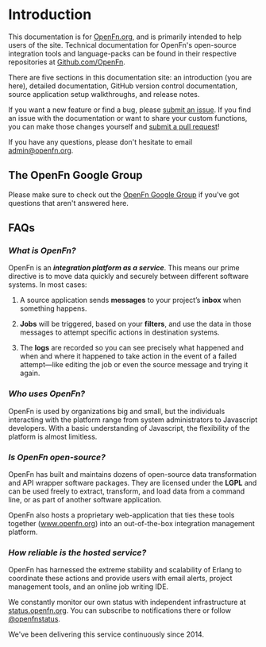 # Introduction

This documentation is for [OpenFn.org](https://www.openfn.org), and is primarily
intended to help users of the site. Technical documentation for OpenFn's
open-source integration tools and language-packs can be found in their
respective repositories at [Github.com/OpenFn](https://github.com/openfn).

There are five sections in this documentation site: an introduction (you are
here), detailed documentation, GitHub version control documentation, source
application setup walkthroughs, and release notes.

If you want a new feature or find a bug, please [submit an
issue](https://github.com/openfn/docs/issues). If you find an issue with the
documentation or want to share your custom functions, you can make those changes
yourself and [submit a pull request](https://github.com/OpenFn/docs/compare)!

If you have any questions, please don't hesitate to email
[admin@openfn.org](mailto:admin@openfn.org).

## The OpenFn Google Group

Please make sure to check out the [OpenFn Google
Group](https://groups.google.com/forum/#!forum/openfn) if you've got questions
that aren't answered here.

## FAQs

### ***What is OpenFn?***

OpenFn is an ***integration platform as a service***. This means our prime
directive is to move data quickly and securely between different software
systems. In most cases:

1. A source application sends **messages** to your project’s **inbox** when
something happens.

2. **Jobs** will be triggered, based on your **filters**, and use the data in
those messages to attempt specific actions in destination systems.

3. The **logs** are recorded so you can see precisely what happened and when and
where it happened to take action in the event of a failed attempt—like editing
the job or even the source message and trying it again.

### ***Who uses OpenFn?***

OpenFn is used by organizations big and small, but the individuals interacting
with the platform range from system administrators to Javascript developers.
With a basic understanding of Javascript, the flexibility of the platform is
almost limitless.

### ***Is OpenFn open-source?***

OpenFn has built and maintains dozens of open-source data transformation and API
wrapper software packages. They are licensed under the **LGPL** and can be used
freely to extract, transform, and load data from a command line, or as part of
another software application.

OpenFn also hosts a proprietary web-application that ties these tools together
(www.openfn.org) into an out-of-the-box integration management platform.

### ***How reliable is the hosted service?***

OpenFn has harnessed the extreme stability and scalability of Erlang to
coordinate these actions and provide users with email alerts, project management
tools, and an online job writing IDE.

We constantly monitor our own status with independent infrastructure at
[status.openfn.org](https://status.openfn.org). You can subscribe to
notifications there or follow [@openfnstatus](https://twitter.com/openfnstatus).

We've been delivering this service continuously since 2014.
